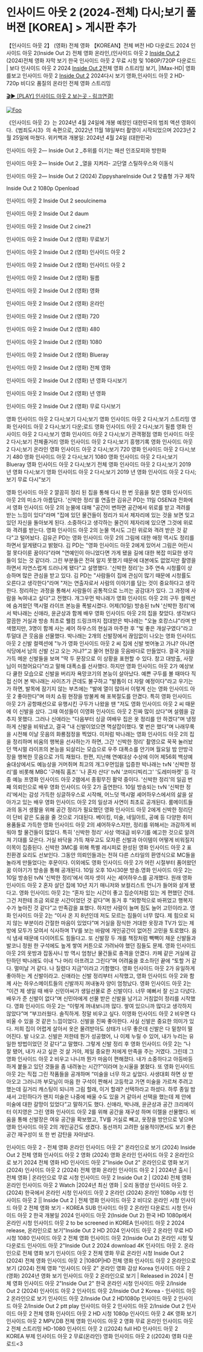 # 인사이드 아웃 2 (2024-전체) 다시;보기 풀 버젼 [KOREA] > 게시판 추가

【인사이드 아웃 2】 (영화) 전체 영화 【KOREAN】전체 버전 HD 다운로드 2024 인사이드 아웃 2(Inside Out 2) 전체 영화 온라인,(인사이드 아웃 2 [Inside Out 2](https://jpflix.cloud/ko/movie/1022789) (2024)전체 영화 자막 보기 한국 인사이드 아웃 2 무료 시청 및 1080P/720P 다운로드 | 보다 인사이드 아웃 2 2024 [Inside Out 2](https://jpflix.cloud/ko/movie/1022789)전체 영화 스트리밍 보기, |IMax-HD| 영화를보고 인사이드 아웃 2 [Inside Out 2](https://jpflix.cloud/ko/movie/1022789) 2024다시 보기 영화,인사이드 아웃 2 HD-720p 비디오 품질의 온라인 전체 영화 스트리밍


[🎬▶ [PLAY] 인사이드 아웃 2 보는곳 - 링크연결!](https://jpflix.cloud/ko/movie/1022789)


<a href="https://jpflix.cloud/ko/movie/1022789" rel="nofollow"><img src="https://camo.githubusercontent.com/917e6ed5c302499242165dcc02bdbce85c075fd21b35918eb9c0b771855261b8/68747470733a2f2f7374617469632e7769787374617469632e636f6d2f6d656469612f6232343966395f61646163386637306662336634356238383639313639366337376465313866337e6d76322e676966" alt="Foo" style="max-width: 100%;"></a>


《인사이드 아웃 2》는 2024년 4월 24일에 개봉 예정인 대한민국의 범죄 액션 영화이다.《범죄도시3》의 속편으로, 2022년 11월 18일부터 촬영이 시작되었으며 2023년 2월 25일에 마쳤다. 위키백과 개봉일: 2024년 4월 24일 (대한민국)

인사이드 아웃 2— Inside Out 2 _추위를 이기는 패션 인조모피와 방한화

인사이드 아웃 2— Inside Out 2 _열을 지켜라- 고단열 스틸하우스와 이동식

인사이드 아웃 2— Inside Out 2 (2024) ZippyshareInside Out 2 맞춤형 가구 제작

Inside Out 2 1080p Openload

인사이드 아웃 2 Inside Out 2 seoulcinema

인사이드 아웃 2 Inside Out 2 daum

인사이드 아웃 2 Inside Out 2 cine21

인사이드 아웃 2 Inside Out 2 (영화) 무료보기

인사이드 아웃 2 Inside Out 2 (영화) 인사이드 아웃 2

인사이드 아웃 2 Inside Out 2 (영화) 인사이드 아웃 2

인사이드 아웃 2 Inside Out 2 (영화) 필름

인사이드 아웃 2 Inside Out 2 (영화) 영화

인사이드 아웃 2 Inside Out 2 (영화) 온라인

인사이드 아웃 2 Inside Out 2 (영화) 720

인사이드 아웃 2 Inside Out 2 (영화) 480

인사이드 아웃 2 Inside Out 2 (영화) 1080

인사이드 아웃 2 Inside Out 2 (영화) Blueray

인사이드 아웃 2 Inside Out 2 (영화) 전체 영화

인사이드 아웃 2 Inside Out 2 (영화) 년 영화 다시보기

인사이드 아웃 2 Inside Out 2 (영화) 년 영화

인사이드 아웃 2 Inside Out 2 (영화) 무료 다시보기

영화 인사이드 아웃 2 다시;보기 다시;보기 영화 인사이드 아웃 2 다시;보기 스트리밍 영화 인사이드 아웃 2 다시;보기 다운;로드 영화 인사이드 아웃 2 다시;보기 필름 영화 인사이드 아웃 2 다시;보기 영화 인사이드 아웃 2 다시;보기 관객평점 영화 인사이드 아웃 2 다시;보기 전체줄거리 영화 인사이드 아웃 2 다시;보기 흥행기록 영화 인사이드 아웃 2 다시;보기 온라인 영화 인사이드 아웃 2 다시;보기 720 영화 인사이드 아웃 2 다시;보기 480 영화 인사이드 아웃 2 다시;보기 1080 영화 인사이드 아웃 2 다시;보기 Blueray 영화 인사이드 아웃 2 다시;보기 전체 영화 인사이드 아웃 2 다시;보기 2019 년 영화 다시;보기 영화 인사이드 아웃 2 다시;보기 2019 년 영화 인사이드 아웃 2 다시;보기 무료 다시"보기

영화 인사이드 아웃 2 깔끔히 정리 된 집을 통해 다시 한 번 웃음을 찾은 영화 인사이드 아웃 2의 미소가 아름답다. '신박한 정리'를 연출한 김유곤 PD는 11일 OSEN과 전화에서 영화 인사이드 아웃 2의 눈물에 대해 "공간이 변하면 공간에서 위로를 받고 격려를 받는 느낌이 있다"라며 "집에 있던 물건들이 정리가 되서 제자리에 있는 것을 보면 잊고 있던 자신을 돌아보게 된다. 소중하다고 생각하는 물건이 제자리에 있으면 그것에 위로와 격려를 받는다. 영화 인사이드 아웃 2의 눈물 역시도 그린 위로와 격려 받은 것 같다"고 털어놨다. 김유곤 PD는 영화 인사이드 아웃 2의 그림에 대한 애정 역시도 정리를 하면서 알게됐다고 밝혔다. 김 PD는 "영화 인사이드 아웃 2에게 있어서 그림은 어린시절 못다이룬 꿈이다"라며 "연예인이 아니었다면 가게 됐을 길에 대한 복잡 미묘한 생각들이 있는 것 같더라. 그린 부분들은 전혀 알지 못했기 때문에 대본에도 없었지만 촬영을 하면서 자연스럽게 드러나게 됐다"고 설명했다. '신박한 정리'는 3주 연속 시청률이 상승하며 많은 관심을 받고 있다. 김 PD는 "사람들이 집에 관심이 많기 때문에 시청률도 오른다고 생각한다"라며 "저는 연출자로서 사람의 이야기를 담는 것이 중요하다고 생각한다. 정리하는 과정을 통해서 사람들이 공통적으로 느끼는 공감대가 있다. 그 과정에 사람을 녹여내고 싶다"고 전했다. 개그우먼 박나래가 영화 인사이드 아웃 2의 구두 컬렉션에 숨겨왔던 맥시멀 라이프 본능을 폭발시켰다. 어제(10일) 방송된 tvN '신박한 정리'에서 박나래는 신애라, 윤균상과 함께 배우 영화 인사이드 아웃 2의 집을 찾았다. 생각보다 깔끔한 거실과 방송 최초로 웰컴 드링크까지 접대받은 박나래는 "오늘 호캉스냐"라며 반색했지만, 3명이 함께 사는 셰어 하우스의 현실과 마주한 후 "빛 좋은 개살구였다"라고 투덜대 큰 웃음을 선물했다. 박나래는 2개의 신발장에서 끊임없이 나오는 영화 인사이드 아웃 2 신발 컬렉션에 "누가 영화 인사이드 아웃 2 씨 집에 신발 벗어놓고 가냐? 아니면 식당에서 남의 신발 신고 오는 거냐?"고 물어 현장을 웃음바다로 만들었다. 결국 거실을 가득 메운 신발들을 보며 "딱 두 문장으로 이 상황을 표현할 수 있다. 창고 대방출, 사장님이 미쳤어요다"라고 말해 대폭소를 선사했다. 하지만 영화 인사이드 아웃 2가 예상보다 쿨한 모습으로 신발을 버리자 욕망코기의 본능이 살아났다. 예쁜 구두를 볼 때마다 직접 신어 본 박나래는 사이즈가 큰데도 불구하고 "발톱이 더 자랄 예정이다"라고 우기는가 하면, 발목에 잠기지 않는 부츠에는 "발에 열이 많아서 이렇게 신는 영화 인사이드 아웃 2 좋아한다"며 마치 쇼핑 현장을 방불케 해 포복절도를 안겼다. 특히 영화 인사이드 아웃 2가 공항패션으로 유행시킨 구두가 나왔을 땐 "저도 영화 인사이드 아웃 2 씨 때문에 이 신발을 샀다. 그때 여성들이 이영화 인사이드 아웃 2 진짜 많이 샀다"며 설렘을 감추지 못했다. 그러나 신애라는 "다음부터 싱글 여배우 집은 옷 정리를 안 하겠다"며 냉정하게 신발을 비워냈고, 결국 "내 신발이었으면 멱살잡이했다. 몇 번은 했다"며 나래무룩을 시전해 이날 웃음의 화룡점정을 찍었다. 이처럼 박나래는 영화 인사이드 아웃 2의 집을 정리하며 비움의 행복을 선사하는가 하면, 그간 '신박한 정리' 촬영으로 꾹꾹 눌러놨던 맥시멀 라이프의 본능을 되살리는 모습으로 우주 대폭소를 안기며 월요일 밤 안방극장을 행복한 웃음으로 가득 채웠다. 한편, 지난해 연예대상 수상에 이어 제56회 백상예술대상에서도 예능상을 거머쥐며 최고의 개그우먼임을 입증한 박나래는 tvN '신박한 정리'를 비롯해 MBC '구해줘 홈즈' '나 혼자 산다' tvN '코미디빅리그' '도레미마켓' 등 각종 예능 프영화 인사이드 아웃 2램에서 종횡무진 활약 중이다. '신박한 정리'의 일곱 번째 의뢰인으로 배우 영화 인사이드 아웃 2가 출연한다. 10일 방송되는 tvN '신박한 정리'에서는 감성 가득한 싱글하우스로 시작해, 어느덧 맥시멀 셰어하우스에서의 삶을 살아가고 있는 배우 영화 인사이드 아웃 2의 일상과 사연이 최초로 공개된다. 룸메이트들과의 동거 생활을 위해 공간 정리가 필요했던 영화 인사이드 아웃 2에게 신박한 정리단이 단비 같은 도움을 줄 것으로 기대된다. 베이킹, 미술, 네일아트, 공예 등 다양한 취미 용품들로 가득한 영화 인사이드 아웃 2의 셰어하우스지만, 정리를 위해서는 과감하게 비워야 할 물건들이 많았다. 특히 '신박한 정리' 사상 역대급 비우기를 예고한 것으로 알려져 기대를 모은다. 거실 바닥을 가득 채우고도 모자른 신발과 아이템이 어떻게 비워질지 이목이 집중된다. 신박한 3MC를 위해 특별 레시피로 완성된 영화 인사이드 아웃 2 표 친환경 요리도 선보인다. 그동안 의뢰인들과는 전혀 다른 스타일의 환영식으로 MC들을 놀라게 만들었다는 후문이다. 이외에도 영화 인사이드 아웃 2가 어린 시절부터 품어왔던 꿈 이야기가 방송을 통해 공개된다. 10일 오후 10시30분 방송.영화 인사이드 아웃 2는 10일 방송된 tvN ‘신박한 정리’에서 여자 셋이 사는 셰어하우스를 공개했다. 원래 영화 인사이드 아웃 2 혼자 살던 집에 10년 지기 매니저와 보컬리스트 언니가 들어와 살게 됐다고. 영화 인사이드 아웃 2는 “혼자 있는 시간이 좋고 집순이처럼 있는 게 편했던 건데. 그건 저한테 조금 외로운 시간이었던 것 같다”며 동거 후 “외향적으로 바뀌었고 행복지수가 높아진 것 같다”고 만족감을 표했다. 하지만 사람이 늘며 짐도 늘어 고민이라고. 영화 인사이드 아웃 2는 “이사 온 지 8년인데 저도 모르는 짐들이 너무 많다. 제 힘으로 되지 않는 부분이라 간절한 마음이 있었다”며 거실을 잠식한 거대한 옷장과 TV가 있는 제 방에 모두가 모여서 식사하며 TV를 보는 바람에 개인공간이 없어진 고민을 토로했다. 음식 냄새 때문에 다이어트도 힘들다고. 또 신발장 두 개를 책장처럼 빽빽이 채운 신발들과 발코니 정원 한 구석에도 높게 쌓여 커튼으로 가려놔야 했던 짐들도 문제. 영화 인사이드 아웃 2의 옷방과 잡동사니 방 역시 엄청난 물건들로 충격을 안겼다. 카페 같은 거실에 감탄하던 박나래도 이내 “나 머리 아프려고 그린다”며 어려움을 호소하던 끝에 “토할 거 같다. 멀미날 거 같다. 나 질렸다 지금”이라고 기함했다. 영화 인사이드 아웃 2가 유일하게 좋아하는 게 신발이라고. 신애라는 신발 정리부터 시작했고, 영화 인사이드 아웃 2와 함께 사는 하우스메이트들의 신발까지 꺼내놓자 양이 엄청났다. 영화 인사이드 아웃 2는 “이건 제 생일 때 배우 신민아씨가 생일선물로 준 신발이다. 너무 예뻐서 잘 신고 다녔다. 배우가 준 신발이 없다”며 신민아에게 선물 받은 신발을 남기고 거침없이 정리를 시작했다. 영화 인사이드 아웃 2는 “이렇게 꺼내보니까 많다. 쌓여 있으니까 많다고 생각하지 않았다”며 “부끄러웠다. 솔직하게. 정말 비우고 싶다. 이영화 인사이드 아웃 2 비우면 다 비울 수 있을 것 같은 느낌이었다. 신발을 진짜 좋아한다. 사실 신발은 중요한 의미가 있다. 저희 집이 어렵게 살아서 옷은 물려받아도 상태가 너무 좋은데 신발은 다 밑창이 떨어진다. 발 나오고. 신발은 저한테 뭔가 성공했어, 나 이제 누릴 수 있어, 내가 누리는 유일한 방법이었던 것 같다”고 말했다. 그렇게 신발 정리 후 영화 인사이드 아웃 2는 “나 잘 됐어, 내가 사고 싶은 것 살 거야, 제일 중요한 저에게 만족을 주는 거였다. 그린데 그영화 인사이드 아웃 2 비우고 나니까 뭔가 마음이 편해졌다. 내가 소중하다고 아등바등하게 붙들고 있던 것들을 좀 내려놓는 시간?”이라며 눈시울을 붉혔다. 또 영화 인사이드 아웃 2는 직접 그린 작품들을 공개하며 “미술을 너무 하고 싶었다. 사생대회 하면 상 받아오고 그러니까 부모님이 마음 한 구석이 짠해서 고등학교 가면 미술을 가르쳐 주려고 했는데 길거리 캐스팅이 되니까 그림 할래, 이거 할래? 선택하라고 하셨다. 하루 종일 밤새서 고민하다가 왠지 미술은 나중에 배울 수도 있을 거 같아서 선택을 했는데 제 안에 미술에 대한 갈망이 있었다”고 말하기도 했다. 신애라, 박나래, 윤균상과 공간 크리에이터 이지영은 그린 영화 인사이드 아웃 2를 위해 공간을 재구성 하며 이젤을 선물했다. 비움을 통해 신발장은 여유 공간을 확보했고, TV를 거실로 빼고, 옷장을 방안으로 넣으며 영화 인사이드 아웃 2의 개인공간도 생겼다. 동선까지 고려한 실용적이면서도 보기 좋은 공간 재구성이 또 한 번 감탄을 자아냈다.

인사이드 아웃 2 - 전체 영화 온라인 인사이드 아웃 2" 온라인으로 보기 (2024) Inside Out 2 전체 영화 인사이드 아웃 2 영화 (2024) 영화 온라인 인사이드 아웃 2 온라인으로 보기 2024 전체 영화 HD 인사이드 아웃 2"Inside Out 2" 온라인으로 영화 보기 (2024) 인사이드 아웃 2 (2024) 전체 영화 온라인 인사이드 아웃 2 | 2024년 출시 | 전체 영화 | 온라인으로 무료 시청 인사이드 아웃 2 Inside Out 2 | (2024) 전체 영화 온라인 인사이드 아웃 2 Watch |2024년 최신 영화 | 오리 동영상 인사이드 아웃 2. (2024) 한국에서 온라인 시청 인사이드 아웃 2 온라인 (2024) 온라인 1080p 시청 인사이드 아웃 2 || Inside Out 2 | 전체 영화 인사이드 아웃 2 비디오 온라인 시청 인사이드 아웃 2 전체 영화 보기 - KOREA SUB 인사이드 아웃 2 온라인 다운로드 시청 인사이드 아웃 2 한국 개봉일 2024 인사이드 아웃 2(Inside Out 2) 한국 HD 1080p에서 온라인 시청 인사이드 아웃 2 to be screened in KOREA 인사이드 아웃 2 2024 release, 온라인으로 보기"Inside Out 2 HD 2024 인사이드 아웃 2 온라인 무료 HD 시청 1080 인사이드 아웃 2 전체 영화 인사이드 아웃 2(Inside Out 2) 온라인 시청 및 다운로드 인사이드 아웃 2"Inside Out 2 2024 download 4K 인사이드 아웃 2. 온라인으로 전체 영화 보기 인사이드 아웃 2 전체 영화 무료 온라인 시청 Inside Out 2 (2024) 전체 영화 인사이드 아웃 2 |1080P|HD 전체 영화 인사이드 아웃 2 온라인으로 보기 (2024) 전체 영화 "인사이드 아웃 2" 온라인 영화 감상 Korea 인사이드 아웃 2 (영화) 2024년 영화 보기 인사이드 아웃 2 온라인으로 보기 | Released in 2024 | 전체 영화 인사이드 아웃 2"Inside Out 2" 한국 온라인 시청 인사이드 아웃 2/Inside Out 2 (2024) 인사이드 아웃 2 인사이드 아웃 2/Inside Out 2 Korea - 인사이드 아웃 2 온라인으로 보기 인사이드 아웃 2/Inside Out 2 HD1080p 인사이드 아웃 2 인사이드 아웃 2/Inside Out 2 ptt play 인사이드 아웃 2 인사이드 아웃 2/Inside Out 2 인사이드 아웃 2 전체 영화 인사이드 아웃 2 HD 시청 1080p 인사이드 아웃 2 4K 영화 보기 인사이드 아웃 2 MPV,DB 전체 영화 인사이드 아웃 2 영화 무료 온라인 인사이드 아웃 2 전체 스트리밍 HD-1080 인사이드 아웃 2 ((2024) full HD 인사이드 아웃 2 KOREA 부제 인사이드 아웃 2 무료(온라인) 영화 인사이드 아웃 2 ((2024) 영화 다운로드<3
